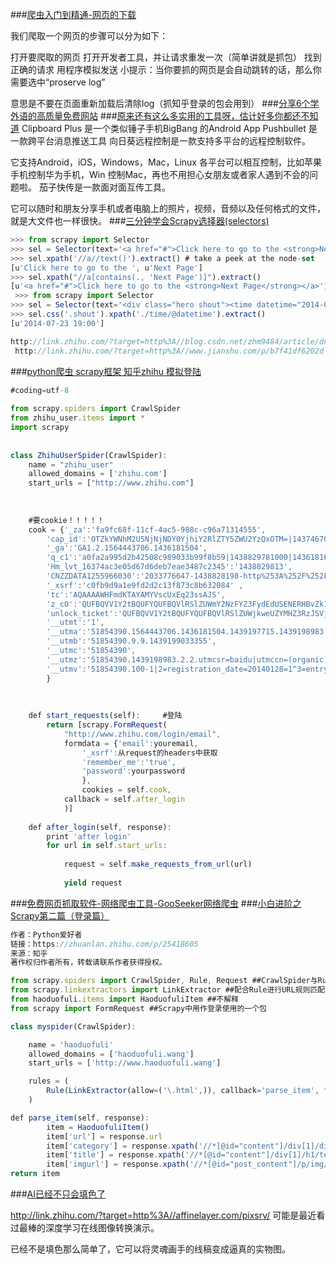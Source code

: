 ###[爬虫入门到精通-网页的下载](https://zhuanlan.zhihu.com/p/25198314)

我们爬取一个网页的步骤可以分为如下：

打开要爬取的网页
打开开发者工具，并让请求重发一次（简单讲就是抓包）
找到正确的请求
用程序模拟发送
小提示：当你要抓的网页是会自动跳转的话，那么你需要选中“proserve log”

意思是不要在页面重新加载后清除log（抓知乎登录的包会用到）
###[分享6个学外语的高质量免费网站](https://zhuanlan.zhihu.com/p/25082038)
###[原来还有这么多实用的工具呀，估计好多你都还不知道](https://zhuanlan.zhihu.com/p/25419805)
Clipboard Plus 是一个类似锤子手机BigBang 的Android App
Pushbullet 是一款跨平台消息推送工具
向日葵远程控制是一款支持多平台的远程控制软件。

它支持Android，iOS，Windows，Mac，Linux 各平台可以相互控制，比如苹果手机控制华为手机，Win 控制Mac，再也不用担心女朋友或者家人遇到不会的问题啦。
茄子快传是一款面对面互传工具。

它可以随时和朋友分享手机或者电脑上的照片，视频，音频以及任何格式的文件，就是大文件也一样很快。
###[三分钟学会Scrapy选择器(selectors)](https://zhuanlan.zhihu.com/p/25411797)
```js
>>> from scrapy import Selector
>>> sel = Selector(text='<a href="#">Click here to go to the <strong>Next Page</strong></a>')
>>> sel.xpath('//a//text()').extract() # take a peek at the node-set
[u'Click here to go to the ', u'Next Page']
>>> sel.xpath("//a[contains(., 'Next Page')]").extract()
[u'<a href="#">Click here to go to the <strong>Next Page</strong></a>']
 >>> from scrapy import Selector
>>> sel = Selector(text='<div class="hero shout"><time datetime="2014-07-23 19:00">Special date</time></div>')
>>> sel.css('.shout').xpath('./time/@datetime').extract()
[u'2014-07-23 19:00']

http://link.zhihu.com/?target=http%3A//blog.csdn.net/zhm9484/article/details/47423215
 http://link.zhihu.com/?target=http%3A//www.jianshu.com/p/b7f41df6202d 
```
###[python爬虫 scrapy框架 知乎zhihu 模拟登陆](http://blog.csdn.net/zhm9484/article/details/47423215#)
```js
#coding=utf-8  
  
from scrapy.spiders import CrawlSpider  
from zhihu_user.items import *  
import scrapy  
  
  
class ZhihuUserSpider(CrawlSpider):  
    name = "zhihu_user"  
    allowed_domains = ['zhihu.com']  
    start_urls = ["http://www.zhihu.com"]  
  
      
      
    #要cookie！！！！！  
    cook = {'_za':'fa9fc68f-11cf-4ac5-988c-c96a71314555',  
        'cap_id':'OTZkYWNhM2U5NjNjNDY0YjhiY2RlZTY5ZWU2YzQxOTM=|1437467003|4e4efe7eac594758447752d643bd2d09a55da003',  
        '_ga':'GA1.2.1564443706.1436181504',  
        'q_c1':'a0fa2a995d2b42508c989033b99f8b59|1438829781000|1436181610000',  
        'Hm_lvt_16374ac3e05d67d6deb7eae3487c2345':'1438829813',  
        'CNZZDATA1255966030':'2033776647-1438828198-http%253A%252F%252Fwww.zhihu.com%252F%7C1438828198',  
        '_xsrf':'c0fb9d9a1e9fd2d2c13f873c8b632084' ,  
        'tc':'AQAAAAWHFmdKTAYAMYVscUxEq23ssAJS',  
        'z_c0':'QUFBQVV1Y2tBQUFYQUFBQVlRSlZUWmY2NzFYZ3FydEdUSENERHBvZk12SVRQVFVhVFE2OUJRPT0=|1439198615|9846ac1f6283b21c5ac397c52b5d91dbd8a4ad18',  
        'unlock_ticket':'QUFBQVV1Y2tBQUFYQUFBQVlRSlZUWjkweUZYMHZ3RzJSVjhFR1o2R0thY2RhZkxxOExlajJRPT0=|1439198615|040bb323faec37453cdb5b285feeb58e8162bee1',  
        '__utmt':'1',  
        '__utma':'51854390.1564443706.1436181504.1439197715.1439198983.2',  
        '__utmb':'51854390.9.9.1439199033355',  
        '__utmc':'51854390',  
        '__utmz':'51854390.1439198983.2.2.utmcsr=baidu|utmccn=(organic)|utmcmd=organic',  
        '__utmv':'51854390.100-1|2=registration_date=20140128=1^3=entry_date=20140128=1'  
        }  
  
  
      
    def start_requests(self):     #登陆  
        return [scrapy.FormRequest(  
            "http://www.zhihu.com/login/email",  
            formdata = {'email':youremail,  
                '_xsrf':从request的headers中获取  
                'remember_me':'true',  
                'password':yourpassword  
                },  
                cookies = self.cook,  
            callback = self.after_login  
            )]  
  
    def after_login(self, response):  
        print 'after login'  
        for url in self.start_urls:  
  
            request = self.make_requests_from_url(url)  
              
            yield request  
```
###[免费网页抓取软件-网络爬虫工具-GooSeeker网络爬虫](http://www.gooseeker.com)
###[小白进阶之Scrapy第二篇（登录篇）](https://zhuanlan.zhihu.com/p/25418605)
```js
作者：Python爱好者
链接：https://zhuanlan.zhihu.com/p/25418605
来源：知乎
著作权归作者所有，转载请联系作者获得授权。

from scrapy.spiders import CrawlSpider, Rule, Request ##CrawlSpider与Rule配合使用可以骑到历遍全站的作用、Request干啥的我就不解释了
from scrapy.linkextractors import LinkExtractor ##配合Rule进行URL规则匹配
from haoduofuli.items import HaoduofuliItem ##不解释
from scrapy import FormRequest ##Scrapy中用作登录使用的一个包

class myspider(CrawlSpider):

    name = 'haoduofuli'
    allowed_domains = ['haoduofuli.wang']
    start_urls = ['http://www.haoduofuli.wang']

    rules = (
        Rule(LinkExtractor(allow=('\.html',)), callback='parse_item', follow=True),
    )

def parse_item(self, response):
        item = HaoduofuliItem()
        item['url'] = response.url
        item['category'] = response.xpath('//*[@id="content"]/div[1]/div[1]/span[2]/a/text()').extract()[0]
        item['title'] = response.xpath('//*[@id="content"]/div[1]/h1/text()').extract()[0]
        item['imgurl'] = response.xpath('//*[@id="post_content"]/p/img/@src').extract()
return item
```
###[AI已经不只会填色了](https://zhuanlan.zhihu.com/p/25401772)

http://link.zhihu.com/?target=http%3A//affinelayer.com/pixsrv/ 
可能是最近看过最棒的深度学习在线图像转换演示。

已经不是填色那么简单了，它可以将灵魂画手的线稿变成逼真的实物图。







